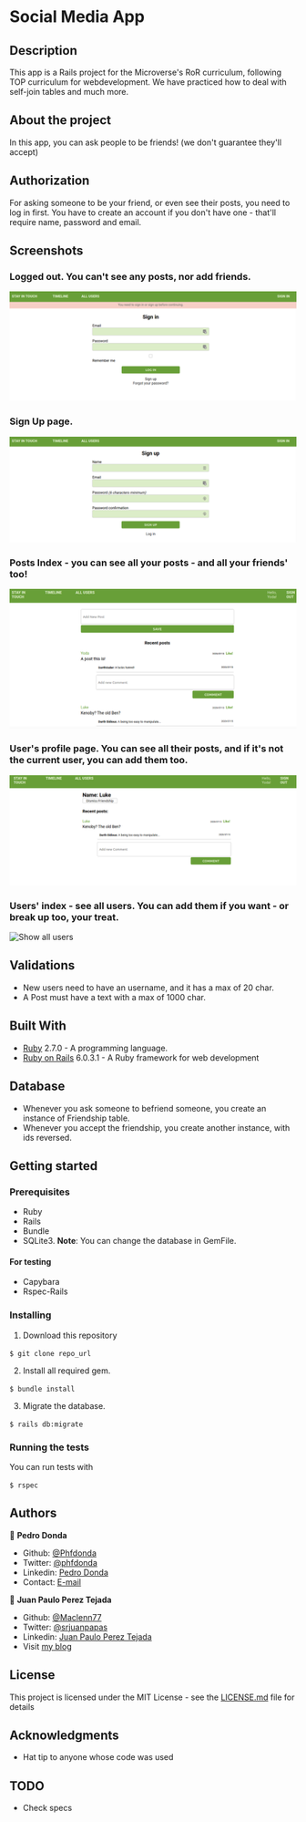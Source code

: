 # Social Media App

## Description

This app is a Rails project for the Microverse's RoR curriculum, following TOP curriculum for webdevelopment. We have practiced how to deal with self-join tables and much more.

## About the project

In this app, you can ask people to be friends! (we don't guarantee they'll accept)

## Authorization

For asking someone to be your friend, or even see their posts, you need to log in first. You have to create an account if you don't have one - that'll require name, password and email.

## Screenshots

### Logged out. You can't see any posts, nor add friends.

![Page with user logged out](./docs/log_in.png)

### Sign Up page.

![Sign Up page](./docs/sign_up.png)

### Posts Index - you can see all your posts - and all your friends' too!

![Index posts](./docs/posts_index.png)

### User's profile page. You can see all their posts, and if it's not the current user, you can add them too.

![User's show page](./docs/user_show.png)

### Users' index - see all users. You can add them if you want - or break up too, your treat.
![Show all users](.docs/show_all_users.png)

## Validations

- New users need to have an username, and it has a max of 20 char.
- A Post must have a text with a max of 1000 char.

## Built With

- [Ruby](https://www.ruby-lang.org/en/) 2.7.0 - A programming language.
- [Ruby on Rails](https://rubyonrails.org/) 6.0.3.1 - A Ruby framework for web development

## Database

- Whenever you ask someone to befriend someone, you create an instance of Friendship table.
- Whenever you accept the friendship, you create another instance, with ids reversed.

## Getting started

### Prerequisites

- Ruby
- Rails
- Bundle
- SQLite3. **Note**: You can change the database in GemFile.

#### For testing

- Capybara
- Rspec-Rails

### Installing

1. Download this repository

`$ git clone repo_url`

2. Install all required gem.

`$ bundle install`

3. Migrate the database.

`$ rails db:migrate`

### Running the tests

You can run tests with

`$ rspec `

## Authors

👤 **Pedro Donda**

- Github: [@Phfdonda](https://github.com/phfdonda)
- Twitter: [@phfdonda](https://twitter.com/phfdonda)
- Linkedin: [Pedro Donda](https://www.linkedin.com/in/pedro-donda-808621bb/)
- Contact: [E-mail](phfdonda@gmail.com)

👤 **Juan Paulo Perez Tejada**

- Github: [@Maclenn77](https://github.com/Maclenn77)
- Twitter: [@srjuanpapas](https://twitter.com/srjuanpapas)
- Linkedin: [Juan Paulo Perez Tejada](https://mx.linkedin.com/in/juanpaulopereztejada)
- Visit [my blog](https://developerz.software/)

## License

This project is licensed under the MIT License - see the [LICENSE.md](LICENSE.md) file for details

## Acknowledgments

* Hat tip to anyone whose code was used

## TODO

- Check specs
